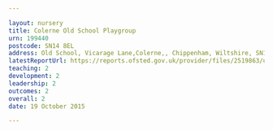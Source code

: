 ```yaml
---

layout: nursery
title: Colerne Old School Playgroup
urn: 199440
postcode: SN14 8EL
address: Old School, Vicarage Lane,Colerne,, Chippenham, Wiltshire, SN14 8EL
latestReportUrl: https://reports.ofsted.gov.uk/provider/files/2519863/urn/199440.pdf
teaching: 2
development: 2
leadership: 2
outcomes: 2
overall: 2
date: 19 October 2015

---
```

